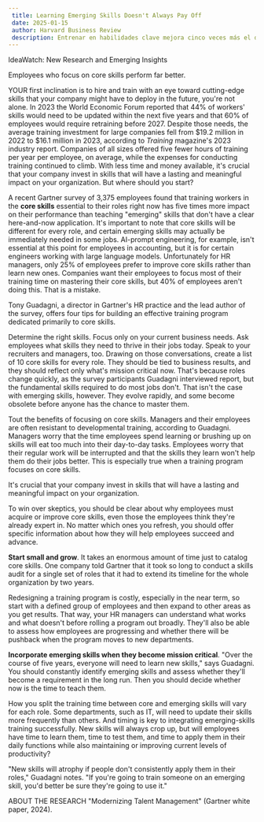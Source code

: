 ```yaml
---
 title: Learning Emerging Skills Doesn't Always Pay Off
 date: 2025-01-15
 author: Harvard Business Review
 description: Entrenar en habilidades clave mejora cinco veces más el desempeño que aprender habilidades nuevas. Muchas empresas y personas se enfocan en lo emergente, pero eso suele tener poco impacto inmediato. Es mejor invertir en lo que cada rol necesita hoy para hacer bien su trabajo.
---
```


IdeaWatch: New Research and Emerging Insights

Employees who focus on core skills perform far better.

YOUR first inclination is to hire and train with an eye toward cutting-edge skills that your company might have to deploy in the future, you're not alone. In 2023 the World Economic Forum reported that 44% of workers' skills would need to be updated within the next five years and that 60% of employees would require retraining before 2027. Despite those needs, the average training investment for large companies fell from $19.2 million in 2022 to $16.1 million in 2023, according to *Training* magazine's 2023 industry report. Companies of all sizes offered five fewer hours of training per year per employee, on average, while the expenses for conducting training continued to climb. With less time and money available, it's crucial that your company invest in skills that will have a lasting and meaningful impact on your organization. But where should you start?

A recent Gartner survey of 3,375 employees found that training workers in the **core skills** essential to their roles right now has five times more impact on their performance than teaching "emerging" skills that don't have a clear here-and-now application. It's important to note that core skills will be different for every role, and certain emerging skills may actually be immediately needed in some jobs. AI-prompt engineering, for example, isn't essential at this point for employees in accounting, but it is for certain engineers working with large language models. Unfortunately for HR managers, only 25% of employees prefer to improve core skills rather than learn new ones. Companies want their employees to focus most of their training time on mastering their core skills, but 40% of employees aren't doing this. That is a mistake.

Tony Guadagni, a director in Gartner's HR practice and the lead author of the survey, offers four tips for building an effective training program dedicated primarily to core skills.

Determine the right skills. Focus only on your current business needs. Ask employees what skills they need to thrive in their jobs today. Speak to your recruiters and managers, too. Drawing on those conversations, create a list of 10 core skills for every role. They should be tied to business results, and they should reflect only what's mission critical now. That's because roles change quickly, as the survey participants Guadagni interviewed report, but the fundamental skills required to do most jobs don't. That isn't the case with emerging skills, however. They evolve rapidly, and some become obsolete before anyone has the chance to master them.

Tout the benefits of focusing on core skills. Managers and their employees are often resistant to developmental training, according to Guadagni. Managers worry that the time employees spend learning or brushing up on skills will eat too much into their day-to-day tasks. Employees worry that their regular work will be interrupted and that the skills they learn won't help them do their jobs better. This is especially true when a training program focuses on core skills.

It's crucial that your company invest in skills that will have a lasting and meaningful impact on your organization.

To win over skeptics, you should be clear about why employees must acquire or improve core skills, even those the employees think they're already expert in. No matter which ones you refresh, you should offer specific information about how they will help employees succeed and advance.

**Start small and grow**. It takes an enormous amount of time just to catalog core skills. One company told Gartner that it took so long to conduct a skills audit for a single set of roles that it had to extend its timeline for the whole organization by two years.

Redesigning a training program is costly, especially in the near term, so start with a defined group of employees and then expand to other areas as you get results. That way, your HR managers can understand what works and what doesn't before rolling a program out broadly. They'll also be able to assess how employees are progressing and whether there will be pushback when the program moves to new departments.

**Incorporate emerging skills when they become mission critical**. "Over the course of five years, everyone will need to learn new skills," says Guadagni. You should constantly identify emerging skills and assess whether they'll become a requirement in the long run. Then you should decide whether now is the time to teach them.

How you split the training time between core and emerging skills will vary for each role. Some departments, such as IT, will need to update their skills more frequently than others. And timing is key to integrating emerging-skills training successfully. New skills will always crop up, but will employees have time to learn them, time to test them, and time to apply them in their daily functions while also maintaining or improving current levels of productivity?

"New skills will atrophy if people don't consistently apply them in their roles," Guadagni notes. "If you're going to train someone on an emerging skill, you'd better be sure they're going to use it."

ABOUT THE RESEARCH "Modernizing Talent Management" (Gartner white paper, 2024).
